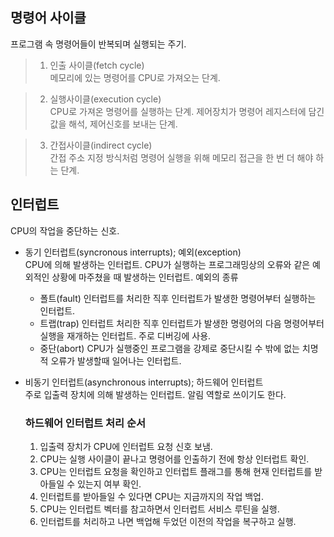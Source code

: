 ## 명령어 사이클
프로그램 속 명령어들이 반복되며 실행되는 주기.  
> 1. 인출 사이클(fetch cycle)  
> 메모리에 있는 명령어를 CPU로 가져오는 단계.  

> 2. 실행사이클(execution cycle)  
> CPU로 가져온 명령어를 실행하는 단계. 제어장치가 명령어 레지스터에 담긴 값을 해석, 제어신호를 보내는 단계.

> 3. 간접사이클(indirect cycle)  
> 간접 주소 지정 방식처럼 명령어 실행을 위해 메모리 접근을 한 번 더 해야 하는 단계.

## 인터럽트
CPU의 작업을 중단하는 신호.  
- 동기 인터럽트(syncronous interrupts); 예외(exception)  
  CPU에 의해 발생하는 인터럽트. CPU가 실행하는 프로그래밍상의 오류와 같은 예외적인 상황에 마주쳤을 때 발생하는 인터럽트.
예외의 종류
  - 폴트(fault)
  인터럽트를 처리한 직후 인터럽트가 발생한 명령어부터 실행하는 인터럽트.
  - 트랩(trap)
  인터럽트 처리한 직후 인터럽트가 발생한 명령어의 다음 명령어부터 실행을 재개하는 인터럽트. 주로 디버깅에 사용.
  - 중단(abort)
   CPU가 실행중인 프로그램을 강제로 중단시킬 수 밖에 없는 치명적 오류가 발생할때 일어나는 인터럽트.  
  
- 비동기 인터럽트(asynchronous interrupts); 하드웨어 인터럽트  
  주로 입출력 장치에 의해 발생하는 인터럽트. 알림 역할로 쓰이기도 한다.

  ### 하드웨어 인터럽트 처리 순서
  1. 입출력 장치가 CPU에 인터럽트 요청 신호 보냄.
  2. CPU는 실행 사이클이 끝나고 명령어를 인출하기 전에 항상 인터럽트 확인.
  3. CPU는 인터럽트 요청을 확인하고 인터럽트 플래그를 통해 현재 인터럽트를 받아들일 수 있는지 여부 확인.
  4. 인터럽트를 받아들일 수 있다면 CPU는 지금까지의 작업 백업.
  5. CPU는 인터럽트 벡터를 참고하면서 인터럽트 서비스 루틴을 실행.
  6. 인터럽트를 처리하고 나면 백업해 두었던 이전의 작업을 복구하고 실행.
